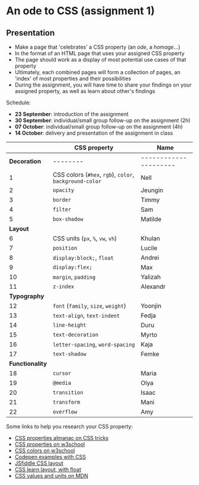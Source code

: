 # An ode to CSS (assignment 1)

## Presentation

- Make a page that 'celebrates' a CSS property (an *ode*, a *homage*...)
- In the format of an HTML page that uses your assigned CSS property
- The page should work as a display of most potential use cases of that property
- Ultimately, each combined pages will form a collection of pages, an 'index' of most properties and their possibilities
- During the assignment, you will have time to share your findings on your assigned property, as well as learn about other's findings

Schedule:

- **23 September**: introduction of the assignment
- **30 September**: individual/small group follow-up on the assignment (2h)
- **07 October**: individual/small group follow-up on the assignment (4h)
- **14 October**: delivery and presentation of the assignment in class

| | CSS property | Name |
| -------- | --------  | --------------------- |
| **Decoration**  | --------  | --------------------- |
| 1 | CSS colors (`#hex`, `rgb`), `color`, `background-color` | Nell |
| 2 | `opacity` | Jeungin |
| 3 | `border` | Timmy |
| 4 | `filter` | Sam |
| 5 | `box-shadow` | Matilde |
| **Layout** | | |
| 6 | CSS units (`px`, `%`, `vw`, `vh`) | Khulan |
| 7 | `position` | Lucile |
| 8 | `display:block;`, `float` | Andrei |
| 9 | `display:flex;` | Max |
| 10 | `margin`, `padding` | Yalizah |
| 11 | `z-index` | Alexandr |
| **Typography** | | |
| 12 | `font` (`family`, `size`, `weight`) | Yoonjin |
| 13 | `text-align`, `text-indent` | Fedja |
| 14 | `line-height` | Duru |
| 15 | `text-decoration` | Myrto |
| 16 | `letter-spacing`, `word-spacing` | Kaja |
| 17 | `text-shadow` | Femke |
| **Functionality** | | |
| 18 | `cursor` | Maria |
| 19 | `@media` | Olya |
| 20 | `transition` | Isaac |
| 21 | `transform` | Mani |
| 22 | `overflow` | Amy |

Some links to help you research your CSS property:

- [CSS properties almanac on CSS tricks](https://css-tricks.com/almanac/properties/)
- [CSS properties on w3school](https://www.w3schools.com/cssref/index.php)
- [CSS colors on w3school](https://www.w3schools.com/cssref/css_colors_legal.php)
- [Codepen examples with CSS](https://codepen.io/team/css-tricks/pens/popular)
- [JSfiddle CSS layout](https://jsfiddle.net/vintharas/ybt6k2dw/)
- [CSS learn layout, with float](https://learnlayout.com)
- [CSS values and units on MDN](https://developer.mozilla.org/en-US/docs/Learn/CSS/Building_blocks/Values_and_units)
